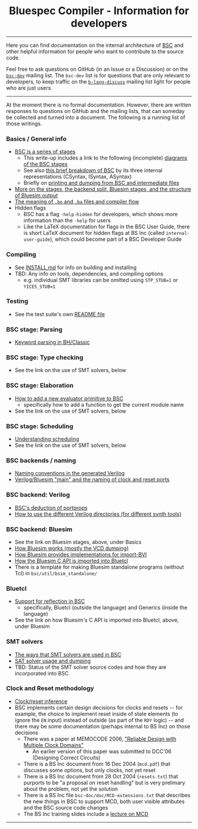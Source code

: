 <div class="title-block" style="text-align: center;" align="center">

# Bluespec Compiler - Information for developers

---

</div>

Here you can find documentation on the internal architecture of [BSC](./README.md)
and other helpful information for people who want to contribute to the source code.

Feel free to ask questions on GitHub (in an Issue or a Discussion)
or on the [`bsc-dev`](https://groups.io/g/bsc-dev) mailing list.
The `bsc-dev` list is for questions that are only relevant to developers,
to keep traffic on the [`b-lang-discuss`](https://groups.io/g/b-lang-discuss)
mailing list light for people who are just users.

---

At the moment there is no formal documentation.
However, there are written responses to questions on GitHub and the mailing lists,
that can someday be collected and turned into a document.
The following is a running list of those writings.

### Basics / General info

* [BSC is a series of stages](https://groups.io/g/bsc-dev/message/14)
  * This write-up includes a link to the following (incomplete)
    [diagrams of the BSC stages](https://docs.google.com/document/d/1130fyOsPtS6gMppB6BaO-qVXxzO5b_ha7sXwLdd8Dtg/edit?usp=sharing)
  * See also [this brief breakdown of BSC](https://groups.io/g/b-lang-discuss/message/358)
    by its three internal representations (CSyntax, ISyntax, ASyntax)
  * Briefly on [printing and dumping from BSC and intermediate files](https://groups.io/g/b-lang-discuss/message/356)
* [More on the stages, the backend split, Bluesim stages, and the structure of Bluesim output](https://github.com/B-Lang-org/bsc/issues/743#issuecomment-2436483892)
* [The meaning of `.bo` and `.ba` files and compiler flow](https://github.com/B-Lang-org/bsc/discussions/575#discussioncomment-6458212)
* Hidden flags
  * BSC has a flag `-help-hidden` for developers,
    which shows more information than the `-help` for users
  * Like the LaTeX documentation for flags in the BSC User Guide,
    there is short LaTeX document for hidden flags at BS Inc (called `internal-user-guide`),
    which could become part of a BSC Developer Guide

### Compiling

* See [INSTALL.md](./INSTALL.md) for info on building and installing
* TBD: Any info on tools, dependencies, and compiling options
  * e.g. individual SMT libraries can be omitted using `STP_STUB=1` or `YICES_STUB=1`

### Testing

* See the test suite's own [README file](./testsuite/README.md)

### BSC stage: Parsing

* [Keyword parsing in BH/Classic](https://github.com/B-Lang-org/language-bh/issues/5#issuecomment-1856814271)

### BSC stage: Type checking

* See the link on the use of SMT solvers, below

### BSC stage: Elaboration

* [How to add a new evaluator primitive to BSC](https://groups.io/g/b-lang-discuss/message/526)
  * specifically how to add a function to get the current module name
* See the link on the use of SMT solvers, below

### BSC stage: Scheduling

* [Understanding scheduling](https://github.com/B-Lang-org/bsc/discussions/622#discussioncomment-7203579)
* See the link on the use of SMT solvers, below

### BSC backends / naming

* [Naming conventions in the generated Verilog](https://groups.io/g/b-lang-discuss/topic/106903347)
* [Verilog/Bluesim "main" and the naming of clock and reset ports](https://groups.io/g/b-lang-discuss/message/606)

### BSC backend: Verilog

* [BSC's deduction of portprops](https://groups.io/g/b-lang-discuss/topic/106516831)
* [How to use the different Verilog directories (for different synth tools)](https://groups.io/g/b-lang-discuss/topic/106402322)

### BSC backend: Bluesim

* See the link on Bluesim stages, above, under Basics
* [How Bluesim works (mostly the VCD dumping)](https://github.com/B-Lang-org/bsc/issues/519#issuecomment-1873853532)
* [How Bluesim provides implementations for import-BVI](https://groups.io/g/b-lang-discuss/topic/106520424)
* [How the Bluesim C API is imported into Bluetcl](https://groups.io/g/b-lang-discuss/message/554)
* There is a template for making Bluesim standalone programs (without Tcl) in `bsc/util/bsim_standalone/`

### Bluetcl

* [Support for reflection in BSC](https://groups.io/g/b-lang-discuss/message/513)
  * specifically, Bluetcl (outside the language) and Generics (inside the language)
* See the link on how Bluesim's C API is imported into Bluetcl, above, under Bluesim

### SMT solvers

* [The ways that SMT solvers are used in BSC](https://groups.io/g/b-lang-discuss/message/370)
* [SAT solver usage and dumping](https://github.com/B-Lang-org/bsc/discussions/693#discussioncomment-9148985)
* TBD: Status of the SMT solver source codes and how they are incorporated into BSC

### Clock and Reset methodology

* [Clock/reset inference](https://github.com/B-Lang-org/bsc/discussions/661)
* BSC implements certain design decisions for clocks and resets --
  for example, the choice to implement reset inside of state elements (to ignore the `EN` input)
  instead of outside (as part of the `RDY` logic) --
  and there may be some documentation (perhaps internal to BS Inc) on those decisions
  * There was a paper at MEMOCODE 2006,
    ["Reliable Design with Multiple Clock Domains"](https://www.researchgate.net/publication/224648422_Reliable_design_with_multiple_clock_domains)
    * An earlier version of this paper was submitted to DCC'06 (Designing Correct Circuits)
  * There is a BS Inc document from 16 Dec 2004 (`mcd.pdf`) that discusses some options, but only clocks, not yet reset
  * There is a BS Inc document from 28 Oct 2004 (`resets.txt`) that purports to be "a proposal on reset handling"
    but is very prelimary about the problem, not yet the solution
  * There is a BS Inc file `bsc-doc/doc/MCD-extensions.txt` that describes
    the new things in BSC to support MCD, both user visible attributes and
    the BSC source code changes
  * The BS Inc training slides include a
    [lecture on MCD](https://github.com/BSVLang/Main/blob/master/Tutorials/BSV_Training/Reference/Lec12_Multiple_Clock_Domains.pdf)

---
